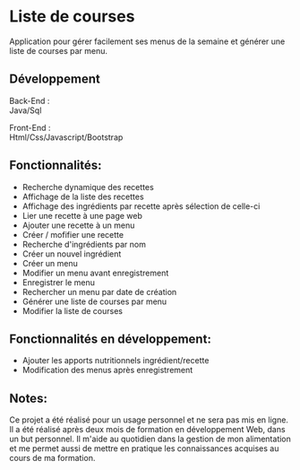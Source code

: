 # Liste de courses
Application pour gérer facilement ses menus de la semaine et générer une liste de courses par menu.

## Développement </br>
Back-End :</br>
Java/Sql

Front-End :</br>
Html/Css/Javascript/Bootstrap

## Fonctionnalités:</br>
- Recherche dynamique des recettes
- Affichage de la liste des recettes
- Affichage des ingrédients par recette après sélection de celle-ci
- Lier une recette à une page web
- Ajouter une recette à un menu
- Créer / mofifier une recette
- Recherche d'ingrédients par nom
- Créer un nouvel ingrédient
- Créer un menu
- Modifier un menu avant enregistrement
- Enregistrer le menu
- Rechercher un menu par date de création
- Générer une liste de courses par menu
- Modifier la liste de courses

## Fonctionnalités en développement:</br>
- Ajouter les apports nutritionnels ingrédient/recette
- Modification des menus après enregistrement

## Notes:</br>
Ce projet a été réalisé pour un usage personnel et ne sera pas mis en ligne.
Il a été réalisé après deux mois de formation en développement Web, dans un but personnel. Il m'aide au quotidien dans la gestion de mon alimentation et me permet aussi de mettre en pratique les connaissances acquises au cours de ma formation.
